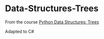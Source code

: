 # Data-Structures-Trees

From the course [Python Data Structures: Trees](https://www.linkedin.com/learning/python-data-structures-trees/)

Adapted to C#
